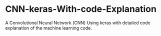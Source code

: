 # CNN-keras-With-code-Explanation
A Convolutional Neural Network (CNN) Using keras with detailed code explanation of the machine learning code.
